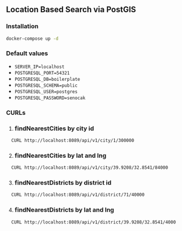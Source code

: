##  Location Based Search via PostGIS

### Installation
```sh
docker-compose up -d
```
### Default values
- `SERVER_IP=localhost`
- `POSTGRESQL_PORT=54321`
- `POSTGRESQL_DB=boilerplate`
- `POSTGRESQL_SCHEMA=public`
- `POSTGRESQL_USER=postgres`
- `POSTGRESQL_PASSWORD=senocak`


### CURLs

1. ### findNearestCities by city id
```sh
  CURL http://localhost:8089/api/v1/city/1/300000
  ```
2. ### findNearestCities by lat and lng
```sh
  CURL http://localhost:8089/api/v1/city/39.9208/32.8541/84000
  ```
3. ### findNearestDistricts by district id
```sh
  CURL http://localhost:8089/api/v1/district/71/40000
  ```
4. ### findNearestDistricts by lat and lng
```sh
  CURL http://localhost:8089/api/v1/district/39.9208/32.8541/4000
  ```